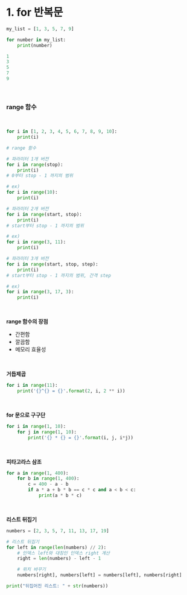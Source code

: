 # 1. for 반복문

```python
my_list = [1, 3, 5, 7, 9]

for number in my_list:
    print(number)

1
3
5
7
9
```

<br>

### range 함수

<br>

```python
for i in [1, 2, 3, 4, 5, 6, 7, 8, 9, 10]:
    print(i)

# range 함수

# 파라미터 1개 버전
for i in range(stop):
    print(i)
# 0부터 stop - 1 까지의 범위

# ex)
for i in range(10):
    print(i)

# 파라미터 2개 버전
for i in range(start, stop):
    print(i)
# start부터 stop - 1 까지의 범위

# ex)
for i in range(3, 11):
    print(i)

# 파라미터 3개 버전
for i in range(start, stop, step):
    print(i)
# start부터 stop - 1 까지의 범위, 간격 step

# ex)
for i in range(3, 17, 3):
    print(i)
```

<br>

**range 함수의 장점**

- 간편함
- 깔끔함
- 메모리 효율성

<br>

**거듭제곱**

```python
for i in range(11):
    print('{}^{} = {}'.format(2, i, 2 ** i))
```

<br>

**for 문으로 구구단**

```python
for i in range(1, 10):
    for j in range(1, 10):
        print('{} * {} = {}'.format(i, j, i*j))
```

<br>

**피타고라스 삼조**

```python
for a in range(1, 400):
    for b in range(1, 400):
        c = 400 - a - b
        if a * a + b * b == c * c and a < b < c:
            print(a * b * c)
```

<br>

**리스트 뒤집기**

```python
numbers = [2, 3, 5, 7, 11, 13, 17, 19]

# 리스트 뒤집기
for left in range(len(numbers) // 2):
    # 인덱스 left와 대칭인 인덱스 right 계산
    right = len(numbers) - left - 1

    # 위치 바꾸기
    numbers[right], numbers[left] = numbers[left], numbers[right]

print("뒤집어진 리스트: " + str(numbers))
```
